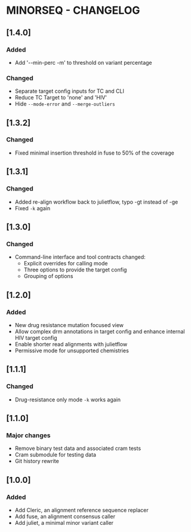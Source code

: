 # MINORSEQ - CHANGELOG

## [1.4.0]
### Added
 - Add '--min-perc -m' to threshold on variant percentage

### Changed
 - Separate target config inputs for TC and CLI
 - Reduce TC Target to 'none' and 'HIV'
 - Hide `--mode-error` and `--merge-outliers`

## [1.3.2]
### Changed
 - Fixed minimal insertion threshold in fuse to 50% of the coverage

## [1.3.1]
### Changed
 - Added re-align workflow back to julietflow, typo -gt instead of -ge
 - Fixed `-k` again

## [1.3.0]
### Changed
 - Command-line interface and tool contracts changed:
   - Explicit overrides for calling mode
   - Three options to provide the target config
   - Grouping of options

## [1.2.0]
### Added
 - New drug resistance mutation focused view
 - Allow complex drm annotations in target config and
   enhance internal HIV target config
 - Enable shorter read alignments with julietflow
 - Permissive mode for unsupported chemistries

## [1.1.1]
### Changed
 - Drug-resistance only mode `-k` works again

## [1.1.0]
### Major changes
 - Remove binary test data and associated cram tests
 - Cram submodule for testing data
 - Git history rewrite

## [1.0.0]
### Added
 - Add Cleric, an alignment reference sequence replacer
 - Add fuse, an alignment consensus caller
 - Add juliet, a minimal minor variant caller